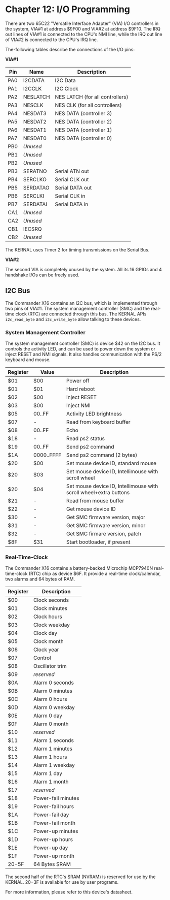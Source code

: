 
# Chapter 12: I/O Programming

There are two 65C22 "Versatile Interface Adapter" (VIA) I/O controllers in the system, VIA#1 at address $9F00 and VIA#2 at address $9F10. The IRQ out lines of VIA#1 is connected to the CPU's NMI line, while the IRQ out line of VIA#2 is connected to the CPU's IRQ line.

The-following tables describe the connections of the I/O pins:

**VIA#1**

|Pin  |Name      | Description                     |
|-----|----------|---------------------------------|
| PA0 | I2CDATA  | I2C Data                        |
| PA1 | I2CCLK   | I2C Clock                       |
| PA2 | NESLATCH | NES LATCH (for all controllers) |
| PA3 | NESCLK   | NES CLK   (for all controllers) |
| PA4 | NESDAT3  | NES DATA  (controller 3)        |
| PA5 | NESDAT2  | NES DATA  (controller 2)        |
| PA6 | NESDAT1  | NES DATA  (controller 1)        |
| PA7 | NESDAT0  | NES DATA  (controller 0)        |
| PB0 | _Unused_ |                                 |
| PB1 | _Unused_ |                                 |
| PB2 | _Unused_ |                                 |
| PB3 | SERATNO  | Serial ATN  out                 |
| PB4 | SERCLKO  | Serial CLK  out                 |
| PB5 | SERDATAO | Serial DATA out                 |
| PB6 | SERCLKI  | Serial CLK  in                  |
| PB7 | SERDATAI | Serial DATA in                  |
| CA1 | _Unused_ |                                 |
| CA2 | _Unused_ |                                 |
| CB1 | IECSRQ   |                                 |
| CB2 | _Unused_ |                                 |

The KERNAL uses Timer 2 for timing transmissions on the Serial Bus.

**VIA#2**

The second VIA is completely unused by the system. All its 16 GPIOs and 4 handshake I/Os can be freely used.

## I2C Bus

The Commander X16 contains an I2C bus, which is implemented through two pins of VIA#1. The system management controller (SMC) and the real-time clock (RTC) are connected through this bus. The KERNAL APIs `i2c_read_byte` and `i2c_write_byte` allow talking to these devices.

### System Management Controller

The system management controller (SMC) is device $42 on the I2C bus. It controls the activity LED, and can be used to power down the system or inject RESET and NMI signals. It also handles communication with
the PS/2 keyboard and mouse.

| Register | Value           | Description               |
|----------|-----------------|---------------------------|
| $01      | $00           | Power off                 |
| $01      | $01           | Hard reboot               |
| $02      | $00           | Inject RESET              |
| $03      | $00           | Inject NMI                |
| $05      | $00..$FF     | Activity LED brightness   |
| $07      | -              | Read from keyboard buffer |
| $08      | $00..$FF     | Echo                      |
| $18      | -              | Read ps2 status           |
| $19      | $00..$FF     | Send ps2 command          |
| $1A      | $0000..$FFFF | Send ps2 command (2 bytes) |
| $20      | $00           | Set mouse device ID, standard mouse |
| $20      | $03           | Set mouse device ID, Intellimouse with scroll wheel |
| $20      | $04           | Set mouse device ID, Intellimouse with scroll wheel+extra buttons |
| $21      | -              | Read from mouse buffer    |
| $22      | -              | Get mouse device ID |
| $30      | -              | Get SMC firmware version, major |
| $31      | -              | Get SMC firmware version, minor |
| $32      | -              | Get SMC firmare version, patch |
| $8F      | $31           | Start bootloader, if present |  

### Real-Time-Clock

The Commander X16 contains a battery-backed Microchip MCP7940N real-time-clock (RTC) chip as device $6F. It provide a real-time clock/calendar, two alarms and 64 bytes of RAM.

| Register | Description        |
|----------|--------------------|
| $00      | Clock seconds      |
| $01      | Clock minutes      |
| $02      | Clock hours        |
| $03      | Clock weekday      |
| $04      | Clock day          |
| $05      | Clock month        |
| $06      | Clock year         |
| $07      | Control            |
| $08      | Oscillator trim    |
| $09      | _reserved_         |
| $0A      | Alarm 0 seconds    |
| $0B      | Alarm 0 minutes    |
| $0C      | Alarm 0 hours      |
| $0D      | Alarm 0 weekday    |
| $0E      | Alarm 0 day        |
| $0F      | Alarm 0 month      |
| $10      | _reserved_         |
| $11      | Alarm 1 seconds    |
| $12      | Alarm 1 minutes    |
| $13      | Alarm 1 hours      |
| $14      | Alarm 1 weekday    |
| $15      | Alarm 1 day        |
| $16      | Alarm 1 month      |
| $17      | _reserved_         |
| $18      | Power-fail minutes |
| $19      | Power-fail hours   |
| $1A      | Power-fail day     |
| $1B      | Power-fail month   |
| $1C      | Power-up minutes   |
| $1D      | Power-up hours     |
| $1E      | Power-up day       |
| $1F      | Power-up month     |
| $20-$5F  | 64 Bytes SRAM      |

The second half of the RTC's SRAM (NVRAM) is reserved for use by the KERNAL.  $20-$3F is available for use by user programs.

For more information, please refer to this device's datasheet.

<!-- For PDF formatting -->
<div class="page-break"></div>
